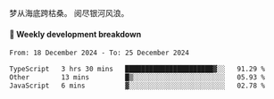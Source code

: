 梦从海底跨枯桑。
阅尽银河风浪。


#### 📝 Weekly development breakdown

<!--START_SECTION:waka-->

```txt
From: 18 December 2024 - To: 25 December 2024

TypeScript   3 hrs 30 mins   ██████████████████████▓░░   91.29 %
Other        13 mins         █▒░░░░░░░░░░░░░░░░░░░░░░░   05.93 %
JavaScript   6 mins          ▓░░░░░░░░░░░░░░░░░░░░░░░░   02.78 %
```

<!--END_SECTION:waka-->



